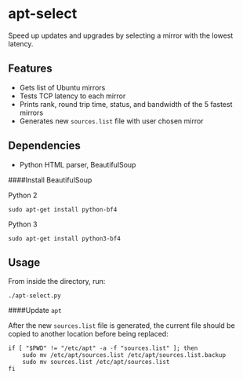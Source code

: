 apt-select
========

Speed up updates and upgrades by selecting a mirror with the lowest latency.

Features
-----------

- Gets list of Ubuntu mirrors
- Tests TCP latency to each mirror
- Prints rank, round trip time, status, and bandwidth of the 5 fastest mirrors
- Generates new `sources.list` file with user chosen mirror

Dependencies
------------

- Python HTML parser, BeautifulSoup

####Install BeautifulSoup

Python 2

    sudo apt-get install python-bf4

Python 3

    sudo apt-get install python3-bf4


Usage
-----

From inside the directory, run:

    ./apt-select.py

####Update `apt`

After the new `sources.list` file is generated, the current file should be copied to another location before being replaced:

    if [ "$PWD" != "/etc/apt" -a -f "sources.list" ]; then
        sudo mv /etc/apt/sources.list /etc/apt/sources.list.backup
        sudo mv sources.list /etc/apt/sources.list
    fi

